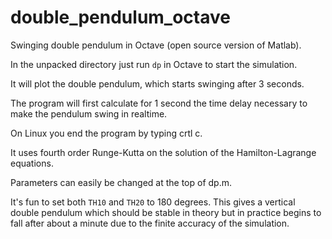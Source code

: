 # double_pendulum_octave
Swinging double pendulum in Octave (open source version of Matlab).

In the unpacked directory just run `dp` in Octave to start the simulation.

It will plot the double pendulum, which starts swinging after 3 seconds.

The program will first calculate for 1 second the time delay necessary to make the pendulum swing in realtime.

On Linux you end the program by typing crtl c.

It uses fourth order Runge-Kutta on the solution of the Hamilton-Lagrange equations.

Parameters can easily be changed at the top of dp.m.

It's fun to set both `TH10` and `TH20` to 180 degrees.
This gives a vertical double pendulum which should be stable in theory but in practice begins to fall after about a minute due to the finite accuracy of the simulation.
